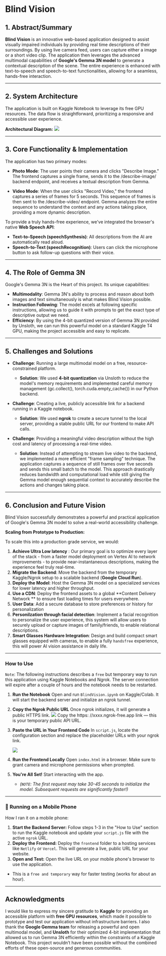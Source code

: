 # Blind Vision

## **1. Abstract/Summary**

**Blind Vision** is an innovative web-based application designed to assist visually impaired individuals by providing real time descriptions of their surroundings. By using live camera feed, users can capture either a image or a short video clip. The application then leverages the advanced multimodal capabilities of **Google's Gemma 3N model** to generate a contextual description of the scene. The entire experience is enhanced with text-to-speech and speech-to-text functionalities, allowing for a seamless, hands-free interaction.

---

## **2. System Architecture**

The application is built on Kaggle Notebook  to leverage its free GPU resources. The data flow is straightforward, prioritizing a responsive and accessible user experience.

**Architectural Diagram:**
![](https://www.googleapis.com/download/storage/v1/b/kaggle-user-content/o/inbox%2F23674462%2F53ff432f4b1eb02955f82f0bef5ace04%2FArchitecture.png?generation=1753690100158919&alt=media)

---

## **3. Core Functionality & Implementation**

The application has two primary modes:

* **Photo Mode**: The user points their camera and clicks "Describe Image." The frontend captures a single frame, sends it to the /describe-image/ backend endpoint, and receives a textual description from Gemma.

* **Video Mode**: When the user clicks "Record Video," the frontend captures a series of frames for 5 seconds. This sequence of frames is then sent to the /describe-video/ endpoint. Gemma analyzes the entire sequence to understand the context and any actions taking place, providing a more dynamic description.

To provide a truly hands-free experience, we've integrated the browser's native **Web Speech API**:
* **Text-to-Speech (speechSynthesis)**: All descriptions from the AI are automatically read aloud.
* **Speech-to-Text (speechRecognition)**: Users can click the microphone button to ask follow-up questions with their voice.

---

## **4. The Role of Gemma 3N**

Google's Gemma 3N is the Heart of this project. Its unique capabilities:

* **Multimodality**: Gemma 3N's ability to process and reason about both images and text simultaneously is what makes Blind Vision possible.
* **Instruction Following**: The model excels at following specific instructions, allowing us to guide it with prompts to get the exact type of descriptive output we need.
* **Efficiency**: By using the 4-bit quantized version of Gemma 3N provided by Unsloth, we can run this powerful model on a standard Kaggle T4 GPU, making the project accessible and easy to replicate.

---

## **5. Challenges and Solutions**

* **Challenge**: Running a large multimodal model on a free, resource-constrained platform.
    * **Solution**: We used **4-bit quantization** via Unsloth to reduce the model's memory requirements and implemented careful memory management (gc.collect(), torch.cuda.empty_cache()) in our Python backend.

* **Challenge**: Creating a live, publicly accessible link for a backend running in a Kaggle notebook.
    * **Solution**: We used **ngrok** to create a secure tunnel to the local server, providing a stable public URL for our frontend to make API calls.

* **Challenge**:  Providing a meaningful video description without the high cost and latency of processing a real-time video.
    * **Solution**: Instead of attempting to stream live video to the backend, we implemented a more efficient "frame sampling" technique. The application captures a sequence of still frames over five seconds and sends this small batch to the model. This approach drastically reduces bandwidth and computational load while still giving the Gemma model enough sequential context to accurately describe the actions and changes taking place.

---

## **6. Conclusion and Future Vision**

Blind Vision successfully demonstrates a powerful and practical application of Google's Gemma 3N model to solve a real-world accessibility challenge.

**Scaling from Prototype to Production:**

To scale this into a production grade service, we would:

1. **Achieve Ultra Low latency** : Our primary goal is to optimize every layer of the stack - from a faster model deployment on Vertex AI to network improvements - to provide near-instantaneous descriptions, making the experience feel truly real-time.
2. **Migrate the Backend**: Move the backend from the temporary Kaggle/Ngrok setup to a scalable backend (**Google Cloud Run**).
3. **Deploy the Model**: Host the Gemma 3N model on a specialized services for lower latency and higher throughput.
4. **Use a CDN**: Deploy the frontend assets to a global **Content Delivery Network ** to ensure fast loading times for users everywhere.
5. **User Data**: Add a secure database to store preferences or history for personalization
6. **Personilzation through facial detection**: Implement a facial recognition to personalize the user experience, this system will allow users to securely upload or capture images of family/friends, to enable relational descriptions.
7. **Smart Glasses Hardware Integration**: Design and build compact smart glasses equipped with cameras, to enable a fully `handsfree` experience, this will power AI vision assistance in daily life.

---

### **How to Use**

`Note`: The following instructions describes a `free` but temporary way to run this application using Kaggle Notebooks and Ngrok. The server connection will expire after a couple of hours and the notebook needs to be restarted.

1.  **Run the Notebook**
    Open and run `BlindVision.ipynb` on Kaggle/Colab. It will start the backend server and initialize an ngrok tunnel.

2.  **Copy the Ngrok Public URL**
    Once ngrok initializes, it will generate a public HTTPS link. 
   ![](https://www.googleapis.com/download/storage/v1/b/kaggle-user-content/o/inbox%2F23674462%2F8589ca85a133a5a6ba2f2cb13b09d8b5%2FScreenshot%202025-07-28%20160438.png?generation=1753699767260318&alt=media)
  Copy the https: //xxxx.ngrok-free.app link — this is your temporary public API URL.

3.  **Paste the URL in Your Frontend Code**
    In `script.js`, locate the configuration section and replace the placeholder URLs with your ngrok link.
    
     ![](https://www.googleapis.com/download/storage/v1/b/kaggle-user-content/o/inbox%2F23674462%2F6590e1cf7f7fa261499e15a5e0d86d47%2FScreenshot%202025-07-28%20163214.png?generation=1753700558412194&alt=media)

5.  **Run the Frontend Locally**
    Open `index.html` in a browser. Make sure to grant camera and microphone permissions when prompted.

6.  **You're All Set!**
    Start interacting with the app.
    * *(`NOTE`: The first request may take 30-45 seconds to initialize the model. Subsequent requests are significantly faster!)*

---
### **📱 Running on a Mobile Phone**
How I ran it on a mobile phone:

1.  **Start the Backend Server:** Follow steps 1-3 in the "How to Use" section to run the Kaggle notebook and update your `script.js` file with the active `ngrok` URL.
2.  **Deploy the Frontend:** Deploy the `frontend` folder to a hosting services like `Netlify` or `Vercel`. This will generate a live, public URL for your website.
3.  **Open and Test:** Open the live URL on your mobile phone's browser to use the application.
* This is a `free and temporary` way for faster testing (works for about an hour).

---

## Acknowledgments

I would like to express my sincere gratitude to **Kaggle** for providing an accessible platform with **free GPU resources**, which made it possible to prototype and test our application without infrastructure barriers. I also thank the **Google Gemma team** for releasing a powerful and open multimodal model, and **Unsloth** for their optimized 4-bit implementation that allowed us to run Gemma 3N efficiently within the constraints of a Kaggle Notebook. This project wouldn’t have been possible without the combined efforts of these open-source and generous communities.
